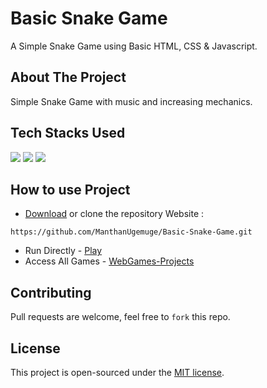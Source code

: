 # Basic Snake Game
A Simple Snake Game using Basic HTML, CSS & Javascript.

## About The Project
Simple Snake Game with music and increasing mechanics.

## Tech Stacks Used

<a target="_blank" href="https://www.w3schools.com/html/default.asp"><img src="https://img.shields.io/badge/html5%20-%23E34F26.svg?&style=for-the-badge&logo=html5&logoColor=white"></img></a>
<a target="_blank" href="https://www.w3schools.com/css/default.asp"><img src="https://img.shields.io/badge/css3%20-%231572B6.svg?&style=for-the-badge&logo=css3&logoColor=white"></img></a>
<a target="_blank" href="https://www.w3schools.com/js/default.asp"><img src="https://img.shields.io/badge/javascript%20-%23323330.svg?&style=for-the-badge&logo=javascript&logoColor=%23F7DF1E"></img></a>

## How to use Project

- [Download](https://github.com/ManthanUgemuge/Basic-Snake-Game/archive/refs/heads/main.zip) or clone the repository Website : 

```
https://github.com/ManthanUgemuge/Basic-Snake-Game.git

```
- Run Directly - [Play](https://manthanugemuge.github.io/Basic-Snake-Game/)
- Access All Games - [WebGames-Projects](https://github.com/ManthanUgemuge/WebGames-Projects)


## Contributing
Pull requests are welcome, feel free to ```fork``` this repo.

## License
This project is open-sourced under the [MIT license]().
